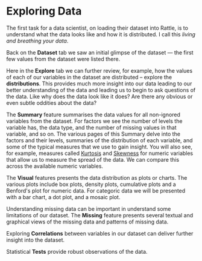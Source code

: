 # Exploring Data

The first task for a data scientist, on loading their dataset into
Rattle, is to understand what the data looks like and how it is
distributed. I call this *living and breathing your data*.

Back on the **Dataset** tab we saw an initial glimpse of the dataset
&mdash; the first few values from the dataset were listed there.

Here in the **Explore** tab we can further review, for example, how
the values of each of our variables in the dataset are distributed
&ndash; explore the **distributions**. This provides much more insight
into our data leading to our better understanding of the data and
leading us to begin to ask questions of the data. Like why does the
data look like it does? Are there any obvious or even subtle oddities
about the data?

The **Summary** feature summarises the data values for all non-ignored
variables from the dataset. For factors we see the number of levels
the variable has, the data type, and the number of missing values in
that variable, and so on.  The various pages of this Summary delve
into the factors and their levels, summaries of the distribution of
each variable, and some of the typical measures that we use to gain
insight. You will also see, for example, measures called
[Kurtosis](https://en.wikipedia.org/wiki/Kurtosis) and
[Skewness](https://en.wikipedia.org/wiki/Skewness) for numeric
variables that allow us to measure the spread of the data. We can
compare this across the available numeric variables.

The **Visual** features presents the data distribution as plots or
charts. The various plots include box plots, density plots, cumulative
plots and a Benford's plot for numeric data. For categoric data we
will be presented with a bar chart, a dot plot, and a mosaic plot.

Understanding missing data can be important in understand some
limitations of our dataset. The **Missing** feature presents several
textual and graphical views of the missing data and patterns of
missing data.

Exploring **Correlations**  between variables in our dataset can
deliver further insight into the dataset.

Statistical **Tests** provide robust observations of the data.

>
